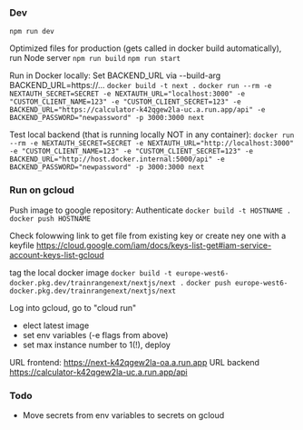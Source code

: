 
### Dev

`npm run dev`

Optimized files for production (gets called in docker build automatically), run Node server
`npm run build`
`npm run start`

Run in Docker locally:
Set BACKEND_URL via --build-arg BACKEND_URL=https://...
`docker build -t next .`
`docker run --rm -e NEXTAUTH_SECRET=SECRET -e NEXTAUTH_URL="localhost:3000" -e "CUSTOM_CLIENT_NAME=123" -e "CUSTOM_CLIENT_SECRET=123" -e BACKEND_URL="https://calculator-k42qgew2la-uc.a.run.app/api" -e BACKEND_PASSWORD="newpassword" -p 3000:3000 next`

Test local backend (that is running locally NOT in any container):
`docker run --rm -e NEXTAUTH_SECRET=SECRET -e NEXTAUTH_URL="http://localhost:3000" -e "CUSTOM_CLIENT_NAME=123" -e "CUSTOM_CLIENT_SECRET=123" -e BACKEND_URL="http://host.docker.internal:5000/api" -e BACKEND_PASSWORD="newpassword" -p 3000:3000 next`


### Run on gcloud

Push image to google repository:
Authenticate
`docker build -t HOSTNAME .`
`docker push HOSTNAME`

Check folowwing link to get file from existing key or create ney one with a keyfile
https://cloud.google.com/iam/docs/keys-list-get#iam-service-account-keys-list-gcloud

tag the local docker image
`docker build -t europe-west6-docker.pkg.dev/trainrangenext/nextjs/next .`
`docker push europe-west6-docker.pkg.dev/trainrangenext/nextjs/next`

Log into gcloud, go to "cloud run"
 - elect latest image
 - set env variables (-e flags from above)
 - set max instance number to 1(!), deploy

URL frontend: https://next-k42qgew2la-oa.a.run.app
URL backend https://calculator-k42qgew2la-uc.a.run.app/api

### Todo

 - Move secrets from env variables to secrets on gcloud

 


